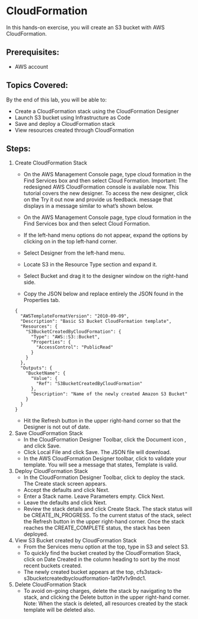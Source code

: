 # CloudFormation
In this hands-on exercise, you will create an S3 bucket with AWS CloudFormation.

## Prerequisites:
- AWS account

## Topics Covered:
By the end of this lab, you will be able to:
- Create a CloudFormation stack using the CloudFormation Designer
- Launch S3 bucket using Infrastructure as Code
- Save and deploy a CloudFormation stack
- View resources created through CloudFormation

## Steps:
1. Create CloudFormation Stack
    - On the AWS Management Console page, type cloud formation in the Find Services box and then select Cloud Formation. Important: The redesigned AWS CloudFormation console is available now. This tutorial covers the new designer. To access the new designer, click on the Try it out now and provide us feedback. message that displays in a message similar to what’s shown below.

    - On the AWS Management Console page, type cloud formation in the Find Services box and then select Cloud Formation.
    - If the left-hand menu options do not appear, expand the options by clicking on  in the top left-hand corner.
    - Select Designer from the left-hand menu.
    - Locate S3 in the Resource Type section and expand it.
    - Select Bucket and drag it to the designer window on the right-hand side.
    - Copy the JSON below and replace entirely the JSON found in the Properties tab.
    ```
    {
      "AWSTemplateFormatVersion": "2010-09-09",
      "Description": "Basic S3 Bucket CloudFormation template",
      "Resources": {
        "S3BucketCreatedByCloudFormation": {
          "Type": "AWS::S3::Bucket",
          "Properties": {
            "AccessControl": "PublicRead"
          }
        }
      },
      "Outputs": {
        "BucketName": {
          "Value": {
            "Ref": "S3BucketCreatedByCloudFormation"
          },
          "Description": "Name of the newly created Amazon S3 Bucket"
        }
      }
    }
    ```
    - Hit the Refresh button in the upper right-hand corner so that the Designer is not out of date.
2. Save CloudFormation Stack
    - In the CloudFormation Designer Toolbar, click the Document icon , and click Save.
    - Click Local File and click Save. The JSON file will download.
    - In the AWS CloudFormation Designer toolbar, click to validate your template. You will see a message that states, Template is valid.
3. Deploy CloudFormation Stack
    - In the CloudFormation Designer Toolbar, click to deploy the stack. The Create stack screen appears.
    - Accept the defaults and click Next.
    - Enter a Stack name. Leave Parameters empty. Click Next.
    - Leave the defaults and click Next.
    - Review the stack details and click Create Stack. The stack status will be CREATE_IN_PROGRESS. To the current status of the stack, select the Refresh button in the upper right-hand corner. Once the stack reaches the CREATE_COMPLETE status, the stack has been deployed.
4. View S3 Bucket created by CloudFormation Stack
    - From the Services menu option at the top, type in S3 and select S3.
    - To quickly find the bucket created by the CloudFormation Stack, click on Date Created in the column heading to sort by the most recent buckets created.
    - The newly created bucket appears at the top, cfs3stack-s3bucketcreatedbycloudformation-1at0fv1v9ndc1.
5. Delete CloudFormation Stack
    - To avoid on-going charges, delete the stack by navigating to the stack, and clicking the Delete button in the upper right-hand corner. Note: When the stack is deleted, all resources created by the stack template will be deleted also.